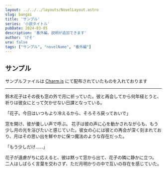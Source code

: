 ```yaml
---
layout: ../../../layouts/NovelLayout.astro
slug: bangai
title: 'サンプル'
series: '小説タイトル'
pubDate: 2024-03-05
description: '番外編。説明が追加できます'
author: 'げそ'
ura: false
tags: ["サンプル", "novelName", "番外編"]
---
```

## サンプル

サンプルファイルは [Charm.js](https://lanama.net/scripts/charm/) にて配布されていたものを入れております

---

<span class="charmname1">鈴木</span><span class="charmname3">花子</span>はその夜も窓の外で月に祈っていた。彼と再会してから何年経とうと、祈りは彼女にとって欠かせない日課となっている。

「<span class="charmname3">花子</span>。今日はいつもより冷えるから、そろそろ戻っておいで」

窓を開け、彼が優しい声で呼ぶ。
<span class="charmname3">花子</span>は彼の声に心を動かされながらも、もう少し月の光を浴びたいと感じていた。彼女の心には彼との再会が深く刻まれており、月はその思い出を鮮やかに保つ魔法のような存在だった。

「もう少しだけ……」

<span class="charmname3">花子</span>が遠慮がちに応えると、彼は黙って窓から出て、<span class="charmname3">花子</span>の隣に静かに立つ。
二人はしばらく言葉を交わさず、ただ月明かりの中で互いの存在を感じていた。